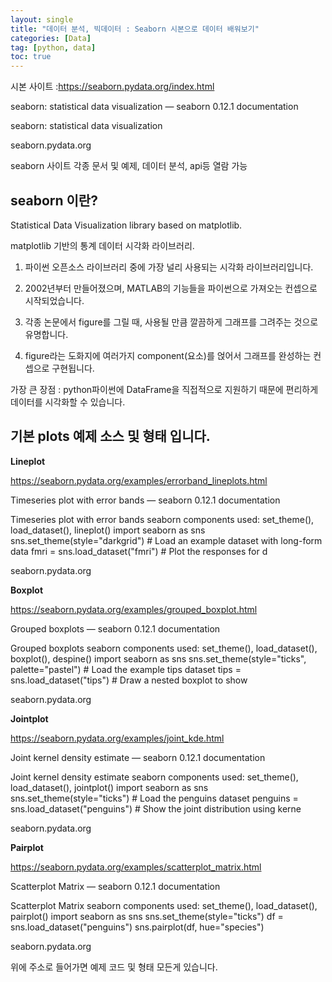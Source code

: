 ```yaml
---
layout: single
title: "데이터 분석, 빅데이터 : Seaborn 시본으로 데이터 배워보기"
categories: [Data]
tag: [python, data]
toc: true
---
```


시본 사이트 :https://seaborn.pydata.org/index.html

seaborn: statistical data visualization — seaborn 0.12.1 documentation

seaborn: statistical data visualization

seaborn.pydata.org

seaborn 사이트 각종 문서 및 예제, 데이터 분석, api등 열람 가능

 

## seaborn 이란?

Statistical Data Visualization library based on matplotlib.

matplotlib 기반의 통계 데이터 시각화 라이브러리.

 

1. 파이썬 오픈소스 라이브러리 중에 가장 널리 사용되는 시각화 라이브러리입니다.

2. 2002년부터 만들어졌으며, MATLAB의 기능들을 파이썬으로 가져오는 컨셉으로 시작되었습니다.

3. 각종 논문에서 figure를 그릴 때, 사용될 만큼 깔끔하게 그래프를 그려주는 것으로 유명합니다.

4. figure라는 도화지에 여러가지 component(요소)를 얹어서 그래프를 완성하는 컨셉으로 구현됩니다.

 

가장 큰 장점 : python파이썬에 DataFrame을 직접적으로 지원하기 때문에 편리하게 데이터를 시각화할 수 있습니다.

 

 

 

## 기본 plots 예제 소스 및 형태 입니다. 

**Lineplot**

https://seaborn.pydata.org/examples/errorband_lineplots.html

Timeseries plot with error bands — seaborn 0.12.1 documentation

Timeseries plot with error bands seaborn components used: set_theme(), load_dataset(), lineplot() import seaborn as sns sns.set_theme(style="darkgrid") # Load an example dataset with long-form data fmri = sns.load_dataset("fmri") # Plot the responses for d

seaborn.pydata.org

 

**Boxplot**

https://seaborn.pydata.org/examples/grouped_boxplot.html

 Grouped boxplots — seaborn 0.12.1 documentation

Grouped boxplots seaborn components used: set_theme(), load_dataset(), boxplot(), despine() import seaborn as sns sns.set_theme(style="ticks", palette="pastel") # Load the example tips dataset tips = sns.load_dataset("tips") # Draw a nested boxplot to show

seaborn.pydata.org

 

**Jointplot**

https://seaborn.pydata.org/examples/joint_kde.html

 Joint kernel density estimate — seaborn 0.12.1 documentation

Joint kernel density estimate seaborn components used: set_theme(), load_dataset(), jointplot() import seaborn as sns sns.set_theme(style="ticks") # Load the penguins dataset penguins = sns.load_dataset("penguins") # Show the joint distribution using kerne

seaborn.pydata.org

 

**Pairplot**

https://seaborn.pydata.org/examples/scatterplot_matrix.html

 Scatterplot Matrix — seaborn 0.12.1 documentation

Scatterplot Matrix seaborn components used: set_theme(), load_dataset(), pairplot() import seaborn as sns sns.set_theme(style="ticks") df = sns.load_dataset("penguins") sns.pairplot(df, hue="species")

seaborn.pydata.org

 

 

위에 주소로 들어가면 예제 코드 및 형태 모든게 있습니다.

 
